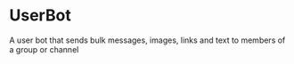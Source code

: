 # UserBot
A user bot that sends bulk messages, images, links and text to members of a group or channel
